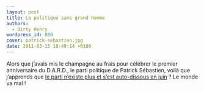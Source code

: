 ```yaml
---
layout: post
title: La politique sans grand homme
authors:
  - Dirty Henry
wordpress_id: 800
cover: patrick-sebastien.jpg
date: 2011-03-15 18:49:14 +0100
---
```


Alors que j’avais mis le champagne au frais pour célébrer le premier
anniversaire du D.A.R.D., le parti politique de Patrick Sébastien, voilà que
j’apprends que
[le parti n’existe plus et s’est auto-dissous en juin](http://www.slate.fr/story/23171/patrick-sebastien-dard-ferme) ?
Le monde va mal !
